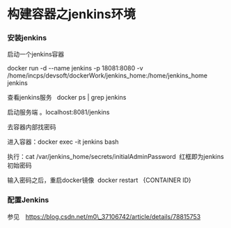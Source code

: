 # 构建容器之jenkins环境

### 安装jenkins

启动一个jenkins容器

docker run -d --name jenkins -p 18081:8080 -v /home/incps/devsoft/dockerWork/jenkins\_home:/home/jenkins\_home jenkins

查看jenkins服务   docker ps \| grep jenkins

启动服务端 。localhost:8081/jenkins

去容器内部找密码

进入容器：docker exec -it jenkins bash 

执行：cat /var/jenkins\_home/secrets/initialAdminPassword  红框即为jenkins初始密码

输入密码之后，重启docker镜像  docker restart   {CONTAINER ID}

### 配置Jenkins

参见　https://blog.csdn.net/m0\_37106742/article/details/78815753



